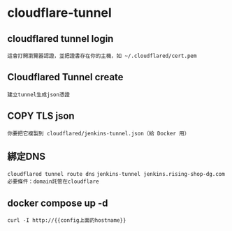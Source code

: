 # cloudflare-tunnel
## cloudflared tunnel login
```
這會打開瀏覽器認證，並把證書存在你的主機，如 ~/.cloudflared/cert.pem
```
## Cloudflared Tunnel create 
```
建立tunnel生成json憑證
```
## COPY TLS json
```
你要把它複製到 cloudflared/jenkins-tunnel.json（給 Docker 用）
```
## 綁定DNS
```cloudflared tunnel route dns``` ```jenkins-tunnel jenkins.rising-shop-dg.com
必要條件：domain託管在cloudflare```

## docker compose up -d 
```
curl -I http://{{config上面的hostname}}
```
